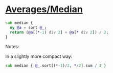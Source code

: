 [1]: https://rosettacode.org/wiki/Averages/Median

# [Averages/Median][1]

```raku
sub median {
  my @a = sort @_;
  return (@a[(*-1) div 2] + @a[* div 2]) / 2;
}
```


Notes:





In a slightly more compact way:

```raku
sub median { @_.sort[(*-1)/2, */2].sum / 2 }
```